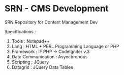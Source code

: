 # SRN - CMS Development

SRN Repository for Content Management Dev

Specifications :<br/>
1. Tools : Notepad++ <br/>
2. Lang : HTML + PERL Programming Language or PHP<br/>
3. Framework : IF PHP -> CodeIgniter v.3<br/>
4. Data Communication : Asynchronous <br/>
5. Scripting : JQuery <br/>
6. Datagrid : JQuery Data Tables <br/>
